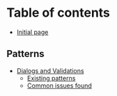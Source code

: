 # Table of contents

* [Initial page](README.md)

## Patterns

* [Dialogs and Validations](patterns/dialogs-and-validations/README.md)
  * [Existing patterns](patterns/dialogs-and-validations/existing-patterns.md)
  * [Common issues found](patterns/dialogs-and-validations/common-issues-found.md)

